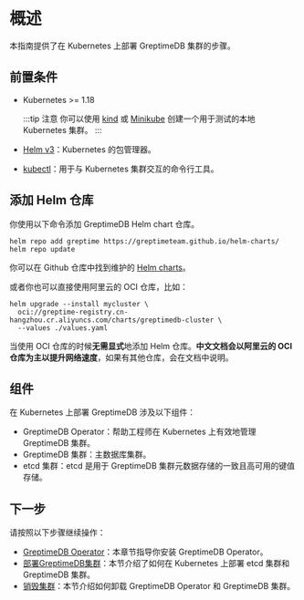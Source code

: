 # 概述

本指南提供了在 Kubernetes 上部署 GreptimeDB 集群的步骤。

## 前置条件

- Kubernetes >= 1.18

  :::tip 注意
  你可以使用 [kind](https://kind.sigs.k8s.io/docs/user/quick-start/) 或 [Minikube](https://minikube.sigs.k8s.io/docs/start/) 创建一个用于测试的本地 Kubernetes 集群。
  :::

- [Helm v3](https://helm.sh/docs/intro/install/)：Kubernetes 的包管理器。

- [kubectl](https://kubernetes.io/docs/tasks/tools/#kubectl)：用于与 Kubernetes 集群交互的命令行工具。

## 添加 Helm 仓库

你使用以下命令添加 GreptimeDB Helm chart 仓库。

```shell
helm repo add greptime https://greptimeteam.github.io/helm-charts/
helm repo update
```

你可以在 Github 仓库中找到维护的 [Helm charts](https://github.com/GreptimeTeam/helm-charts)。

或者你也可以直接使用阿里云的 OCI 仓库，比如：

```shell
helm upgrade --install mycluster \
  oci://greptime-registry.cn-hangzhou.cr.aliyuncs.com/charts/greptimedb-cluster \
  --values ./values.yaml
```

当使用 OCI 仓库的时候**无需显式**地添加 Helm 仓库。**中文文档会以阿里云的 OCI 仓库为主以提升网络速度**，如果有其他仓库，会在文档中说明。

## 组件

在 Kubernetes 上部署 GreptimeDB 涉及以下组件：

- GreptimeDB Operator：帮助工程师在 Kubernetes 上有效地管理 GreptimeDB 集群。
- GreptimeDB 集群：主数据库集群。
- etcd 集群：etcd 是用于 GreptimeDB 集群元数据存储的一致且高可用的键值存储。

## 下一步

请按照以下步骤继续操作：

- [GreptimeDB Operator](./manage-greptimedb-operator/deploy-greptimedb-operator.md)：本章节指导你安装 GreptimeDB Operator。
- [部署GreptimeDB集群](deploy-greptimedb-cluster.md)：本节介绍了如何在 Kubernetes 上部署 etcd 集群和 GreptimeDB 集群。
- [销毁集群](destroy-cluster.md)：本节介绍如何卸载 GreptimeDB Operator 和 GreptimeDB 集群。
